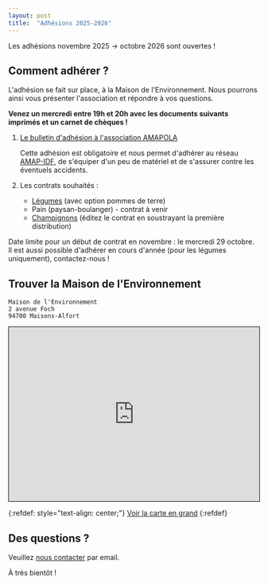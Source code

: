 ```yaml
---
layout: post
title:  "Adhésions 2025-2026"
---
```


Les adhésions novembre 2025 → octobre 2026 sont ouvertes !

## Comment adhérer ?

L'adhésion se fait sur place, à la Maison de l'Environnement.
Nous pourrons ainsi vous présenter l'association et répondre à vos questions.

**Venez un mercredi entre 19h et 20h avec les documents suivants imprimés et un carnet de chèques !**

1. [Le bulletin d'adhésion à l'association AMAPOLA](https://amapola.s3.fr-par.scw.cloud/2025-2026/AMAPOLA%20-%20Bulletin%20d%E2%80%99adh%C3%A9sion%202025-26.pdf)

    Cette adhésion est obligatoire et nous permet d'adhérer au réseau [AMAP-IDF](https://amap-idf.org), de s'équiper d'un peu de matériel et de s'assurer contre les éventuels accidents.

2. Les contrats souhaités :

    - [Légumes](https://amapola.s3.fr-par.scw.cloud/2025-2026/AMAPOLA%20-%20Contrat%20Village%20Potager%202025-26.pdf) (avec option pommes de terre)
    - Pain (paysan-boulanger) - contrat à venir
    - [Champignons]() (éditez le contrat en soustrayant la première distribution)

Date limite pour un début de contrat en novembre : le mercredi 29 octobre.
Il est aussi possible d'adhérer en cours d'année (pour les légumes uniquement), contactez-nous !

## Trouver la Maison de l'Environnement

```
Maison de l'Environnement
2 avenue Foch
94700 Maisons-Alfort
```

<iframe width="100%" height="350" src="https://www.openstreetmap.org/export/embed.html?bbox=2.4191164970397954%2C48.799768691075265%2C2.441926002502442%2C48.81765915316544&amp;layer=mapnik&amp;marker=48.81559274933979%2C2.432071566581726" style="border: 1px solid black"></iframe>

{:refdef: style="text-align: center;"}
[Voir la carte en grand](https://www.openstreetmap.org/way/1205832384)
{:refdef}

## Des questions ?

Veuillez [nous contacter](mailto:amapola94700@gmail.com) par email.

À très bientôt !
